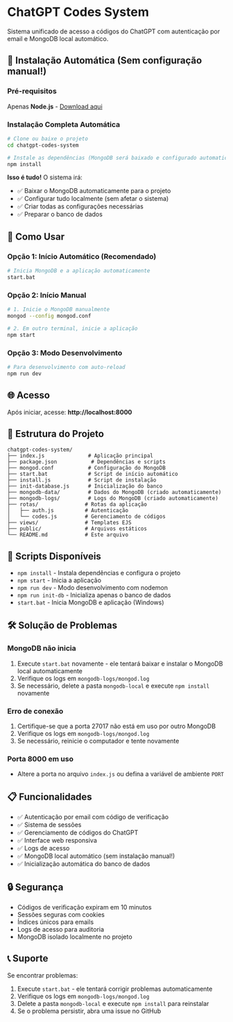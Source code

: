 # ChatGPT Codes System

Sistema unificado de acesso a códigos do ChatGPT com autenticação por email e MongoDB local automático.

## 🚀 Instalação Automática (Sem configuração manual!)

### Pré-requisitos
Apenas **Node.js** - [Download aqui](https://nodejs.org/)

### Instalação Completa Automática
```bash
# Clone ou baixe o projeto
cd chatgpt-codes-system

# Instale as dependências (MongoDB será baixado e configurado automaticamente!)
npm install
```

**Isso é tudo!** O sistema irá:
- ✅ Baixar o MongoDB automaticamente para o projeto
- ✅ Configurar tudo localmente (sem afetar o sistema)
- ✅ Criar todas as configurações necessárias
- ✅ Preparar o banco de dados

## 🎯 Como Usar

### Opção 1: Início Automático (Recomendado)
```bash
# Inicia MongoDB e a aplicação automaticamente
start.bat
```

### Opção 2: Início Manual
```bash
# 1. Inicie o MongoDB manualmente
mongod --config mongod.conf

# 2. Em outro terminal, inicie a aplicação
npm start
```

### Opção 3: Modo Desenvolvimento
```bash
# Para desenvolvimento com auto-reload
npm run dev
```

## 🌐 Acesso

Após iniciar, acesse: **http://localhost:8000**

## 📁 Estrutura do Projeto

```
chatgpt-codes-system/
├── index.js              # Aplicação principal
├── package.json           # Dependências e scripts
├── mongod.conf           # Configuração do MongoDB
├── start.bat             # Script de início automático
├── install.js            # Script de instalação
├── init-database.js      # Inicialização do banco
├── mongodb-data/         # Dados do MongoDB (criado automaticamente)
├── mongodb-logs/         # Logs do MongoDB (criado automaticamente)
├── rotas/               # Rotas da aplicação
│   ├── auth.js          # Autenticação
│   └── codes.js         # Gerenciamento de códigos
├── views/               # Templates EJS
├── public/              # Arquivos estáticos
└── README.md            # Este arquivo
```

## 🔧 Scripts Disponíveis

- `npm install` - Instala dependências e configura o projeto
- `npm start` - Inicia a aplicação
- `npm run dev` - Modo desenvolvimento com nodemon
- `npm run init-db` - Inicializa apenas o banco de dados
- `start.bat` - Inicia MongoDB e aplicação (Windows)

## 🛠️ Solução de Problemas

### MongoDB não inicia
1. Execute `start.bat` novamente - ele tentará baixar e instalar o MongoDB local automaticamente
2. Verifique os logs em `mongodb-logs/mongod.log`
3. Se necessário, delete a pasta `mongodb-local` e execute `npm install` novamente

### Erro de conexão
1. Certifique-se que a porta 27017 não está em uso por outro MongoDB
2. Verifique os logs em `mongodb-logs/mongod.log`
3. Se necessário, reinicie o computador e tente novamente

### Porta 8000 em uso
- Altere a porta no arquivo `index.js` ou defina a variável de ambiente `PORT`

## 📋 Funcionalidades

- ✅ Autenticação por email com código de verificação
- ✅ Sistema de sessões
- ✅ Gerenciamento de códigos do ChatGPT
- ✅ Interface web responsiva
- ✅ Logs de acesso
- ✅ MongoDB local automático (sem instalação manual!)
- ✅ Inicialização automática do banco de dados

## 🔒 Segurança

- Códigos de verificação expiram em 10 minutos
- Sessões seguras com cookies
- Índices únicos para emails
- Logs de acesso para auditoria
- MongoDB isolado localmente no projeto

## 📞 Suporte

Se encontrar problemas:
1. Execute `start.bat` - ele tentará corrigir problemas automaticamente
2. Verifique os logs em `mongodb-logs/mongod.log`
3. Delete a pasta `mongodb-local` e execute `npm install` para reinstalar
4. Se o problema persistir, abra uma issue no GitHub
